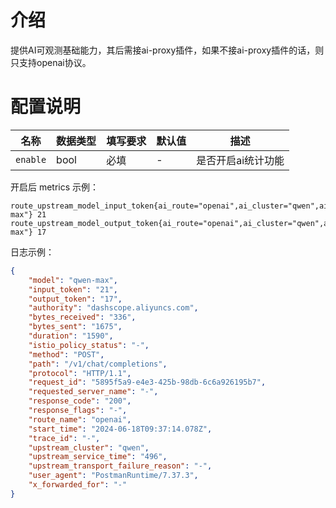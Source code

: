 # 介绍
提供AI可观测基础能力，其后需接ai-proxy插件，如果不接ai-proxy插件的话，则只支持openai协议。

# 配置说明

| 名称         | 数据类型   | 填写要求 | 默认值 | 描述               |
|------------|--------|------|-----|------------------|
| `enable` | bool | 必填   | -   | 是否开启ai统计功能 |

开启后 metrics 示例：
```
route_upstream_model_input_token{ai_route="openai",ai_cluster="qwen",ai_model="qwen-max"} 21
route_upstream_model_output_token{ai_route="openai",ai_cluster="qwen",ai_model="qwen-max"} 17
```

日志示例：

```json
{
    "model": "qwen-max",
    "input_token": "21",
    "output_token": "17",
    "authority": "dashscope.aliyuncs.com",
    "bytes_received": "336",
    "bytes_sent": "1675",
    "duration": "1590",
    "istio_policy_status": "-",
    "method": "POST",
    "path": "/v1/chat/completions",
    "protocol": "HTTP/1.1",
    "request_id": "5895f5a9-e4e3-425b-98db-6c6a926195b7",
    "requested_server_name": "-",
    "response_code": "200",
    "response_flags": "-",
    "route_name": "openai",
    "start_time": "2024-06-18T09:37:14.078Z",
    "trace_id": "-",
    "upstream_cluster": "qwen",
    "upstream_service_time": "496",
    "upstream_transport_failure_reason": "-",
    "user_agent": "PostmanRuntime/7.37.3",
    "x_forwarded_for": "-"
}
```